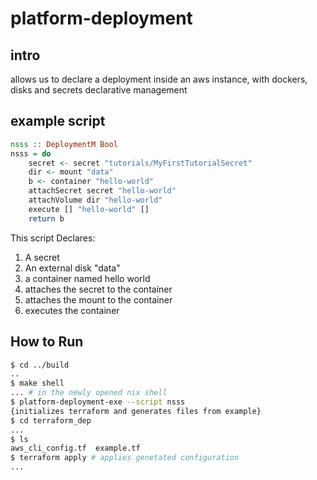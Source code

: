 # platform-deployment

## intro

allows us to declare a deployment inside an aws instance, with dockers, disks and secrets declarative management

## example script

``` haskell
nsss :: DeploymentM Bool
nsss = do
    secret <- secret "tutorials/MyFirstTutorialSecret"
    dir <- mount "data"
    b <- container "hello-world"
    attachSecret secret "hello-world"
    attachVolume dir "hello-world"
    execute [] "hello-world" []
    return b
```

This script Declares:

1. A secret
2. An external disk "data"
3. a container named hello world
4. attaches the secret to the container
5. attaches the mount to the container
6. executes the container

## How to Run

``` bash
$ cd ../build
..
$ make shell
... # in the newly opened nix shell
$ platform-deployment-exe --script nsss
{initializes terraform and generates files from example}
$ cd terraform_dep
...
$ ls
aws_cli_config.tf  example.tf
$ terraform apply # applies genetated configuration
...
```
